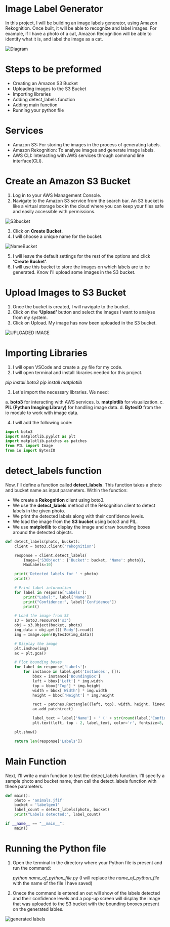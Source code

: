 # Image Label Generator

In this project, I will be building an image labels generator, using Amazon Rekognition. Once built, it will be able to recognize and label images. For example, if I have a photo of a cat, Amazon Recognition will be able to identify what it is, and label the image as a cat.

![Diagram]()

# Steps to be preformed

* Creating an Amazon S3 Bucket
* Uploading images to the S3 Bucket
* Importing libraries
* Adding detect_labels function
* Adding main function
* Running your python file

# Services 

* Amazon S3: For storing the images in the process of generating labels.
* Amazon Rekognition: To analyse images and generate image labels.
* AWS CLI: Interacting with AWS services through command line interface(CLI).


# Create an Amazon S3 Bucket

1. Log in to your AWS Management Console.
2. Navigate to the Amazon S3 service from the search bar. An S3 bucket is like a virtual storage box in the cloud where you can keep your files safe and easily accessible with permissions.

![S3bucket]()

3. Click on __Create Bucket__.
4. I will choose a unique name for the bucket.

![NameBucket]()

5. I will leave the default settings for the rest of the options and click __‘Create Bucket’__.
6. I will use this bucket to store the images on which labels are to be generated. Know I'll upload some images in the S3 bucket.

# Upload Images to S3 Bucket

1. Once the bucket is created, I will navigate to the bucket.
2. Click on the __‘Upload’__ button and select the images I want to analyse from my system.
3. Click on Upload. My image has now been uploaded in the S3 bucket.

![UPLOADED IMAGE]()


# Importing Libraries

1. I will open VSCode and create a .py file for my code.
2. I will open terminal and install libraries needed for this project.

  _pip install boto3_
  _pip install matplotlib_

3. Let's import the necessary libraries. We need:

  a. __boto3__ for interacting with AWS services.
  b. __matplotlib__ for visualization.
  c. __PIL (Python Imaging Library)__ for handling image data.
  d. __BytesIO__ from the io module to work with image data.

4. I will add the following code:

```python
import boto3
import matplotlib.pyplot as plt
import matplotlib.patches as patches
from PIL import Image
from io import BytesIO
```

# detect_labels function

Now, I'll define a function called __detect_labels__. This function takes a photo and bucket name as input parameters. Within the function:

  * We create a __Rekognition__ client using boto3.
  * We use the __detect_labels__ method of the Rekognition client to detect labels in the given photo.
  * We print the detected labels along with their confidence levels.
  * We load the image from the __S3 bucket__ using boto3 and PIL.
  * We use __matplotlib__ to display the image and draw bounding boxes around the detected objects.

```python
def detect_labels(photo, bucket):
    client = boto3.client('rekognition')

    response = client.detect_labels(
        Image={'S3Object': {'Bucket': bucket, 'Name': photo}},
        MaxLabels=10)

    print('Detected labels for ' + photo) 
    print()   

    # Print label information
    for label in response['Labels']:
        print("Label:", label['Name'])
        print("Confidence:", label['Confidence'])
        print()

    # Load the image from S3
    s3 = boto3.resource('s3')
    obj = s3.Object(bucket, photo)
    img_data = obj.get()['Body'].read()
    img = Image.open(BytesIO(img_data))

    # Display the image
    plt.imshow(img)
    ax = plt.gca()

    # Plot bounding boxes
    for label in response['Labels']:
        for instance in label.get('Instances', []):
            bbox = instance['BoundingBox']
            left = bbox['Left'] * img.width
            top = bbox['Top'] * img.height
            width = bbox['Width'] * img.width
            height = bbox['Height'] * img.height

            rect = patches.Rectangle((left, top), width, height, linewidth=1, edgecolor='r', facecolor='none')
            ax.add_patch(rect)

            label_text = label['Name'] + ' (' + str(round(label['Confidence'], 2)) + '%)'
            plt.text(left, top - 2, label_text, color='r', fontsize=8, bbox=dict(facecolor='white', alpha=0.7))

    plt.show()

    return len(response['Labels'])
```

# Main Function 

Next, I'll write a main function to test the detect_labels function. I'll specify a sample photo and bucket name, then call the detect_labels function with these parameters.

```python
def main():
    photo = 'animals.jfif'
    bucket = 'labelgen1'
    label_count = detect_labels(photo, bucket)
    print("Labels detected:", label_count)

if __name__ == "__main__":
    main()
```

# Running the Python file

1. Open the terminal in the directory where your Python file is present and run the command:

    _python name_of_python_file.py_  (I will replace the _name_of_python_file_ with the name of the file I have saved)

3. Onece the command is entered an out will show of the labels detected and their confidence levels and a pop-up screen will display the image that was uploaded to the S3 bucket with the bounding bnoxes present on the generated lables.

![generated labels]()
